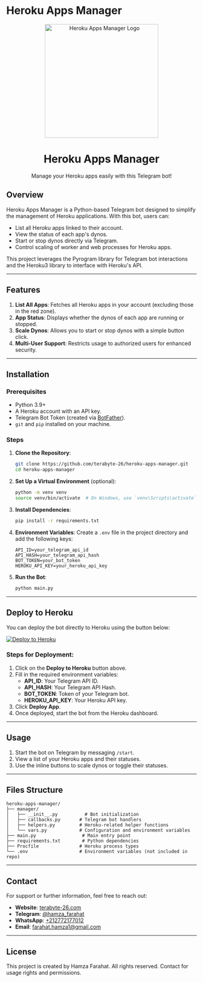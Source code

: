 # Heroku Apps Manager

<p align="center">
  <img src="https://i.imgur.com/LqyVINf_d.webp?maxwidth=760&fidelity=grand" alt="Heroku Apps Manager Logo" width="300" />
</p>

<h1 align="center">Heroku Apps Manager</h1>

<p align="center">
  Manage your Heroku apps easily with this Telegram bot!
</p>

## Overview
Heroku Apps Manager is a Python-based Telegram bot designed to simplify the management of Heroku applications. With this bot, users can:

- List all Heroku apps linked to their account.
- View the status of each app's dynos.
- Start or stop dynos directly via Telegram.
- Control scaling of worker and web processes for Heroku apps.

This project leverages the Pyrogram library for Telegram bot interactions and the Heroku3 library to interface with Heroku's API.

---

## Features
1. **List All Apps**: Fetches all Heroku apps in your account (excluding those in the red zone).
2. **App Status**: Displays whether the dynos of each app are running or stopped.
3. **Scale Dynos**: Allows you to start or stop dynos with a simple button click.
4. **Multi-User Support**: Restricts usage to authorized users for enhanced security.

---

## Installation

### Prerequisites
- Python 3.9+
- A Heroku account with an API key.
- Telegram Bot Token (created via [BotFather](https://t.me/botfather)).
- `git` and `pip` installed on your machine.

### Steps
1. **Clone the Repository**:
   ```bash
   git clone https://github.com/terabyte-26/heroku-apps-manager.git
   cd heroku-apps-manager
   ```

2. **Set Up a Virtual Environment** (optional):
   ```bash
   python -m venv venv
   source venv/bin/activate  # On Windows, use `venv\Scripts\activate`
   ```

3. **Install Dependencies**:
   ```bash
   pip install -r requirements.txt
   ```

4. **Environment Variables**:
   Create a `.env` file in the project directory and add the following keys:
   ```env
   API_ID=your_telegram_api_id
   API_HASH=your_telegram_api_hash
   BOT_TOKEN=your_bot_token
   HEROKU_API_KEY=your_heroku_api_key
   ```

5. **Run the Bot**:
   ```bash
   python main.py
   ```

---

## Deploy to Heroku
You can deploy the bot directly to Heroku using the button below:

[![Deploy to Heroku](https://www.herokucdn.com/deploy/button.png)](https://www.heroku.com/deploy/?template=https://github.com/terabyte-26/heroku-apps-manager)
### Steps for Deployment:
1. Click on the **Deploy to Heroku** button above.
2. Fill in the required environment variables:
   - **API_ID**: Your Telegram API ID.
   - **API_HASH**: Your Telegram API Hash.
   - **BOT_TOKEN**: Token of your Telegram bot.
   - **HEROKU_API_KEY**: Your Heroku API key.
3. Click **Deploy App**.
4. Once deployed, start the bot from the Heroku dashboard.

---

## Usage
1. Start the bot on Telegram by messaging `/start`.
2. View a list of your Heroku apps and their statuses.
3. Use the inline buttons to scale dynos or toggle their statuses.

---

## Files Structure
```
heroku-apps-manager/
├── manager/
│   ├── __init__.py          # Bot initialization
│   ├── callbacks.py       # Telegram bot handlers
│   ├── helpers.py         # Heroku-related helper functions
│   └── vars.py            # Configuration and environment variables
├── main.py                 # Main entry point
├── requirements.txt        # Python dependencies
├── Procfile               # Heroku process types
└── .env                   # Environment variables (not included in repo)
```

---

## Contact
For support or further information, feel free to reach out:

- **Website**: [terabyte-26.com](https://terabyte-26.com/quick-links/)
- **Telegram**: [@hamza_farahat](https://t.me/hamza_farahat)
- **WhatsApp**: [+212772177012](https://wa.me/212772177012)
- **Email**: [farahat.hamza1@gmail.com](mailto:farahat.hamza1@gmail.com)

---

## License
This project is created by Hamza Farahat. All rights reserved. Contact for usage rights and permissions.

